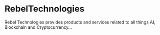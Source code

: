 # RebelTechnologies
Rebel Technologies provides products and services related to all things AI, Blockchain and Cryptocurrency...
